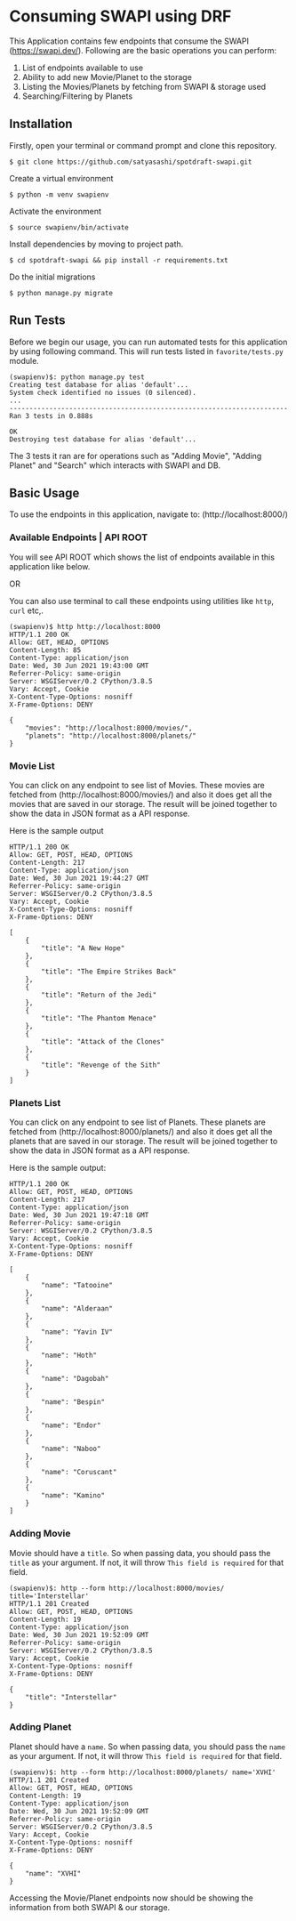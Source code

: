 # Consuming SWAPI using DRF

This Application contains few endpoints that consume the SWAPI (https://swapi.dev/). Following are the basic operations you can perform:

1. List of endpoints available to use
2. Ability to add new Movie/Planet to the storage
3. Listing the Movies/Planets by fetching from SWAPI & storage used
4. Searching/Filtering by Planets

## Installation

Firstly, open your terminal or command prompt and clone this repository.

`$ git clone https://github.com/satyasashi/spotdraft-swapi.git`

Create a virtual environment

`$ python -m venv swapienv`

Activate the environment

`$ source swapienv/bin/activate`

Install dependencies by moving to project path.

`$ cd spotdraft-swapi && pip install -r requirements.txt`

Do the initial migrations

`$ python manage.py migrate`

## Run Tests

Before we begin our usage, you can run automated tests for this application by using following command. This will run tests listed in `favorite/tests.py` module.

```
(swapienv)$: python manage.py test
Creating test database for alias 'default'...
System check identified no issues (0 silenced).
...
----------------------------------------------------------------------
Ran 3 tests in 0.888s

OK
Destroying test database for alias 'default'...
```

The 3 tests it ran are for operations such as "Adding Movie", "Adding Planet" and "Search" which interacts with SWAPI and DB.

## Basic Usage

To use the endpoints in this application, navigate to: (http://localhost:8000/)

### Available Endpoints | API ROOT

You will see API ROOT which shows the list of endpoints available in this application like below.

OR

You can also use terminal to call these endpoints using utilities like `http`, `curl` etc,.

```
(swapienv)$ http http://localhost:8000
HTTP/1.1 200 OK
Allow: GET, HEAD, OPTIONS
Content-Length: 85
Content-Type: application/json
Date: Wed, 30 Jun 2021 19:43:00 GMT
Referrer-Policy: same-origin
Server: WSGIServer/0.2 CPython/3.8.5
Vary: Accept, Cookie
X-Content-Type-Options: nosniff
X-Frame-Options: DENY

{
    "movies": "http://localhost:8000/movies/",
    "planets": "http://localhost:8000/planets/"
}

```

### Movie List

You can click on any endpoint to see list of Movies. These movies are fetched from (http://localhost:8000/movies/) and also it does get all the movies
that are saved in our storage. The result will be joined together to show the data in JSON format as a API response.

Here is the sample output

```
HTTP/1.1 200 OK
Allow: GET, POST, HEAD, OPTIONS
Content-Length: 217
Content-Type: application/json
Date: Wed, 30 Jun 2021 19:44:27 GMT
Referrer-Policy: same-origin
Server: WSGIServer/0.2 CPython/3.8.5
Vary: Accept, Cookie
X-Content-Type-Options: nosniff
X-Frame-Options: DENY

[
    {
        "title": "A New Hope"
    },
    {
        "title": "The Empire Strikes Back"
    },
    {
        "title": "Return of the Jedi"
    },
    {
        "title": "The Phantom Menace"
    },
    {
        "title": "Attack of the Clones"
    },
    {
        "title": "Revenge of the Sith"
    }
]
```

### Planets List

You can click on any endpoint to see list of Planets. These planets are fetched from (http://localhost:8000/planets/) and also it does get all the planets
that are saved in our storage. The result will be joined together to show the data in JSON format as a API response.

Here is the sample output:

```
HTTP/1.1 200 OK
Allow: GET, POST, HEAD, OPTIONS
Content-Length: 217
Content-Type: application/json
Date: Wed, 30 Jun 2021 19:47:18 GMT
Referrer-Policy: same-origin
Server: WSGIServer/0.2 CPython/3.8.5
Vary: Accept, Cookie
X-Content-Type-Options: nosniff
X-Frame-Options: DENY

[
    {
        "name": "Tatooine"
    },
    {
        "name": "Alderaan"
    },
    {
        "name": "Yavin IV"
    },
    {
        "name": "Hoth"
    },
    {
        "name": "Dagobah"
    },
    {
        "name": "Bespin"
    },
    {
        "name": "Endor"
    },
    {
        "name": "Naboo"
    },
    {
        "name": "Coruscant"
    },
    {
        "name": "Kamino"
    }
]

```

### Adding Movie

Movie should have a `title`. So when passing data, you should pass the `title` as your argument. If not, it will throw `This field is required` for that field.

```
(swapienv)$: http --form http://localhost:8000/movies/ title='Interstellar'
HTTP/1.1 201 Created
Allow: GET, POST, HEAD, OPTIONS
Content-Length: 19
Content-Type: application/json
Date: Wed, 30 Jun 2021 19:52:09 GMT
Referrer-Policy: same-origin
Server: WSGIServer/0.2 CPython/3.8.5
Vary: Accept, Cookie
X-Content-Type-Options: nosniff
X-Frame-Options: DENY

{
    "title": "Interstellar"
}
```

### Adding Planet

Planet should have a `name`. So when passing data, you should pass the `name` as your argument. If not, it will throw `This field is required` for that field.

```
(swapienv)$: http --form http://localhost:8000/planets/ name='XVHI'
HTTP/1.1 201 Created
Allow: GET, POST, HEAD, OPTIONS
Content-Length: 19
Content-Type: application/json
Date: Wed, 30 Jun 2021 19:52:09 GMT
Referrer-Policy: same-origin
Server: WSGIServer/0.2 CPython/3.8.5
Vary: Accept, Cookie
X-Content-Type-Options: nosniff
X-Frame-Options: DENY

{
    "name": "XVHI"
}
```

Accessing the Movie/Planet endpoints now should be showing the information from both SWAPI & our storage.
